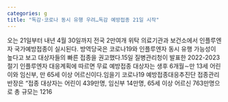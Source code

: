 ```yaml
---
categories: g
title: "독감·코로나 동시 유행 우려…독감 예방접종 21일 시작"
---
```

오는 21일부터 내년 4월 30일까지 전국 2만여개 위탁 의료기관과 보건소에서 인플루엔자 국가예방접종이 실시된다. 방역당국은 코로나19와 인플루엔자 동시 유행 가능성이 높다고 보고 대상자들의 빠른 접종을 권고했다.15일 질병관리청이 발표한 2022-2023절기 인플루엔자 대응계획에 따르면 무료 예방접종 대상자는 생후 6개월∼만 13세 어린이와 임신부, 만 65세 이상 어르신이다.임을기 코로나19 예방접종대응추진단 접종관리반장은 “접종 대상자는 어린이 439만명, 임신부 14만명, 65세 이상 어르신 763만명으로 총 규모는 1216